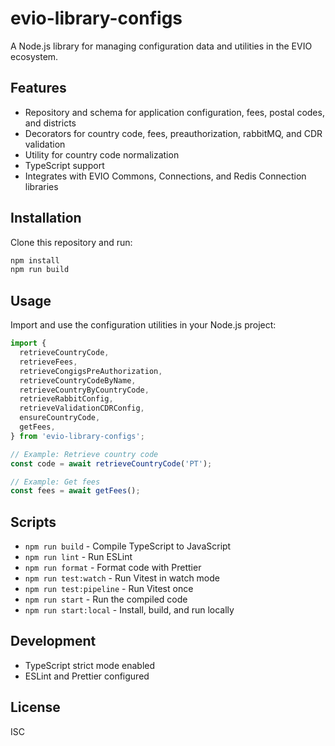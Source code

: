 # evio-library-configs

A Node.js library for managing configuration data and utilities in the EVIO ecosystem.

## Features

- Repository and schema for application configuration, fees, postal codes, and districts
- Decorators for country code, fees, preauthorization, rabbitMQ, and CDR validation
- Utility for country code normalization
- TypeScript support
- Integrates with EVIO Commons, Connections, and Redis Connection libraries

## Installation

Clone this repository and run:

```bash
npm install
npm run build
```

## Usage

Import and use the configuration utilities in your Node.js project:

```typescript
import {
  retrieveCountryCode,
  retrieveFees,
  retrieveCongigsPreAuthorization,
  retrieveCountryCodeByName,
  retrieveCountryByCountryCode,
  retrieveRabbitConfig,
  retrieveValidationCDRConfig,
  ensureCountryCode,
  getFees,
} from 'evio-library-configs';

// Example: Retrieve country code
const code = await retrieveCountryCode('PT');

// Example: Get fees
const fees = await getFees();
```

## Scripts

- `npm run build` - Compile TypeScript to JavaScript
- `npm run lint` - Run ESLint
- `npm run format` - Format code with Prettier
- `npm run test:watch` - Run Vitest in watch mode
- `npm run test:pipeline` - Run Vitest once
- `npm run start` - Run the compiled code
- `npm run start:local` - Install, build, and run locally

## Development

- TypeScript strict mode enabled
- ESLint and Prettier configured

## License

ISC